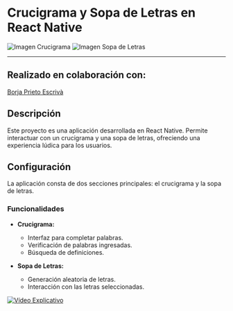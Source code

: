 # Crucigrama y Sopa de Letras en React Native

![Imagen Crucigrama](pon_aqui_tu_enlace_imagen_crucigrama.png)
![Imagen Sopa de Letras](pon_aqui_tu_enlace_imagen_sopa_letras.png)

---

## Realizado en colaboración con:
[Borja Prieto Escrivà](https://github.com/Borja2001)

## Descripción

Este proyecto es una aplicación desarrollada en React Native. Permite interactuar con un crucigrama y una sopa de letras, ofreciendo una experiencia lúdica para los usuarios.

## Configuración

La aplicación consta de dos secciones principales: el crucigrama y la sopa de letras.

### Funcionalidades

- **Crucigrama:**
  - Interfaz para completar palabras.
  - Verificación de palabras ingresadas.
  - Búsqueda de definiciones.

- **Sopa de Letras:**
  - Generación aleatoria de letras.
  - Interacción con las letras seleccionadas.


[![Vídeo Explicativo](https://www.youtube.com/watch?v=rmnpycZbI3I)](https://www.youtube.com/watch?v=rmnpycZbI3I)
